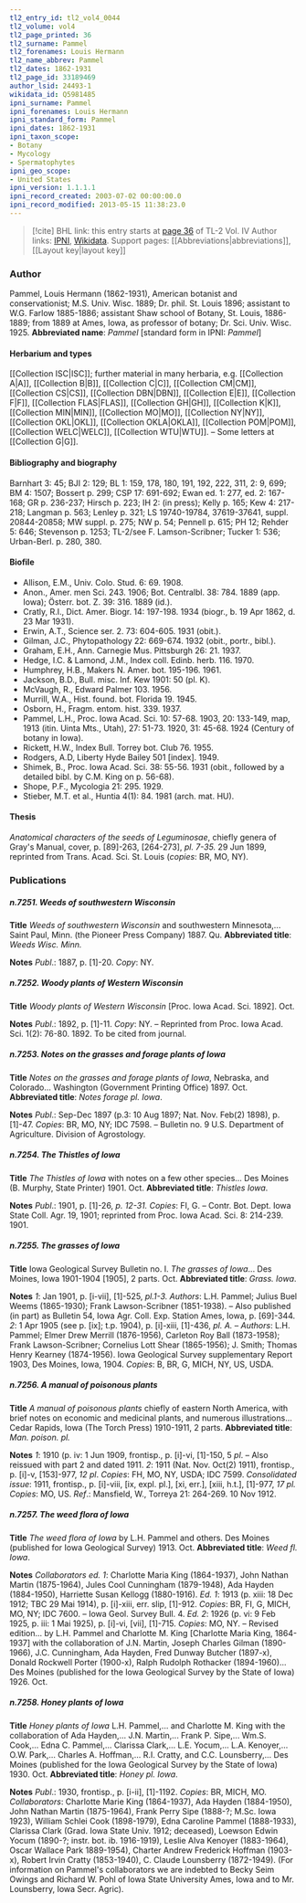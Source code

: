 ```yaml
---
tl2_entry_id: tl2_vol4_0044
tl2_volume: vol4
tl2_page_printed: 36
tl2_surname: Pammel
tl2_forenames: Louis Hermann
tl2_name_abbrev: Pammel
tl2_dates: 1862-1931
tl2_page_id: 33189469
author_lsid: 24493-1
wikidata_id: Q5981485
ipni_surname: Pammel
ipni_forenames: Louis Hermann
ipni_standard_form: Pammel
ipni_dates: 1862-1931
ipni_taxon_scope: 
- Botany
- Mycology
- Spermatophytes
ipni_geo_scope: 
- United States
ipni_version: 1.1.1.1
ipni_record_created: 2003-07-02 00:00:00.0
ipni_record_modified: 2013-05-15 11:38:23.0
---
```


> [!cite] BHL link: this entry starts at [page 36](https://www.biodiversitylibrary.org/page/33189469) of TL-2 Vol. IV
> Author links: [IPNI](https://www.ipni.org/a/24493-1), [Wikidata](https://www.wikidata.org/wiki/Q5981485). Support pages: [[Abbreviations|abbreviations]], [[Layout key|layout key]]

### Author

Pammel, Louis Hermann (1862-1931), American botanist and conservationist; M.S. Univ. Wisc. 1889; Dr. phil. St. Louis 1896; assistant to W.G. Farlow 1885-1886; assistant Shaw school of Botany, St. Louis, 1886-1889; from 1889 at Ames, Iowa, as professor of botany; Dr. Sci. Univ. Wisc. 1925. 
**Abbreviated name**: *Pammel* \[standard form in IPNI: *Pammel*\]

#### Herbarium and types

[[Collection ISC|ISC]]; further material in many herbaria, e.g. [[Collection A|A]], [[Collection B|B]], [[Collection C|C]], [[Collection CM|CM]], [[Collection CS|CS]], [[Collection DBN|DBN]], [[Collection E|E]], [[Collection F|F]], [[Collection FLAS|FLAS]], [[Collection GH|GH]], [[Collection K|K]], [[Collection MIN|MIN]], [[Collection MO|MO]], [[Collection NY|NY]], [[Collection OKL|OKL]], [[Collection OKLA|OKLA]], [[Collection POM|POM]], [[Collection WELC|WELC]], [[Collection WTU|WTU]]. –
Some letters at [[Collection G|G]].

#### Bibliography and biography

Barnhart 3: 45; BJI 2: 129; BL 1: 159, 178, 180, 191, 192, 222, 311, 2: 9, 699; BM 4: 1507; Bossert p. 299; CSP 17: 691-692; Ewan ed. 1: 277, ed. 2: 167-168; GR p. 236-237; Hirsch p. 223; IH 2: (in press); Kelly p. 165; Kew 4: 217-218; Langman p. 563; Lenley p. 321; LS 19740-19784, 37619-37641, suppl. 20844-20858; MW suppl. p. 275; NW p. 54; Pennell p. 615; PH 12; Rehder 5: 646; Stevenson p. 1253; TL-2/see F. Lamson-Scribner; Tucker 1: 536; Urban-Berl. p. 280, 380.

#### Biofile

- Allison, E.M., Univ. Colo. Stud. 6: 69. 1908.
- Anon., Amer. men Sci. 243. 1906; Bot. Centralbl. 38: 784. 1889 (app. Iowa); Österr. bot. Z. 39: 316. 1889 (id.).
- Cratly, R.I., Dict. Amer. Biogr. 14: 197-198. 1934 (biogr., b. 19 Apr 1862, d. 23 Mar 1931).
- Erwin, A.T., Science ser. 2. 73: 604-605. 1931 (obit.).
- Gilman, J.C., Phytopathology 22: 669-674. 1932 (obit., portr., bibl.).
- Graham, E.H., Ann. Carnegie Mus. Pittsburgh 26: 21. 1937.
- Hedge, I.C. & Lamond, J.M., Index coll. Edinb. herb. 116. 1970.
- Humphrey, H.B., Makers N. Amer. bot. 195-196. 1961.
- Jackson, B.D., Bull. misc. Inf. Kew 1901: 50 (pl. K).
- McVaugh, R., Edward Palmer 103. 1956.
- Murrill, W.A., Hist. found. bot. Florida 19. 1945.
- Osborn, H., Fragm. entom. hist. 339. 1937.
- Pammel, L.H., Proc. Iowa Acad. Sci. 10: 57-68. 1903, 20: 133-149, map, 1913 (itin. Uinta Mts., Utah), 27: 51-73. 1920, 31: 45-68. 1924 (Century of botany in Iowa).
- Rickett, H.W., Index Bull. Torrey bot. Club 76. 1955.
- Rodgers, A.D, Liberty Hyde Bailey 501 \[index\]. 1949.
- Shimek, B., Proc. Iowa Acad. Sci. 38: 55-56. 1931 (obit., followed by a detailed bibl. by C.M. King on p. 56-68).
- Shope, P.F., Mycologia 21: 295. 1929.
- Stieber, M.T. et al., Huntia 4(1): 84. 1981 (arch. mat. HU).

#### Thesis

*Anatomical characters of the seeds of Leguminosae*, chiefly genera of Gray's Manual, cover, p. \[89\]-263, \[264-273\], *pl. 7-35.* 29 Jun 1899, reprinted from Trans. Acad. Sci. St. Louis (*copies*: BR, MO, NY).

### Publications

##### n.7251. Weeds of southwestern Wisconsin

**Title**
*Weeds of southwestern Wisconsin* and southwestern Minnesota,... Saint Paul, Minn. (the Pioneer Press Company) 1887. Qu.
**Abbreviated title**: *Weeds Wisc. Minn.*

**Notes**
*Publ*.: 1887, p. \[1\]-20. *Copy*: NY.

##### n.7252. Woody plants of Western Wisconsin

**Title**
*Woody plants of Western Wisconsin* \[Proc. Iowa Acad. Sci. 1892\]. Oct.

**Notes**
*Publ*.: 1892, p. \[1\]-11. *Copy*: NY. – Reprinted from Proc. Iowa Acad. Sci. 1(2): 76-80. 1892. To be cited from journal.

##### n.7253. Notes on the grasses and forage plants of Iowa

**Title**
*Notes on the grasses and forage plants of Iowa*, Nebraska, and Colorado... Washington (Government Printing Office) 1897. Oct.
**Abbreviated title**: *Notes forage pl. Iowa*.

**Notes**
*Publ*.: Sep-Dec 1897 (p.3: 10 Aug 1897; Nat. Nov. Feb(2) 1898), p. \[1\]-47. *Copies*: BR, MO, NY; IDC 7598. – Bulletin no. 9 U.S. Department of Agriculture. Division of Agrostology.

##### n.7254. The Thistles of Iowa

**Title**
*The Thistles of Iowa* with notes on a few other species... Des Moines (B. Murphy, State Printer) 1901. Oct.
**Abbreviated title**: *Thistles Iowa*.

**Notes**
*Publ*.: 1901, p. \[1\]-26, *p. 12-31. Copies*: FI, G. – Contr. Bot. Dept. Iowa State Coll. Agr. 19, 1901; reprinted from Proc. Iowa Acad. Sci. 8: 214-239. 1901.

##### n.7255. The grasses of Iowa

**Title**
Iowa Geological Survey Bulletin no. I. *The grasses of Iowa*... Des Moines, Iowa 1901-1904 \[1905\], 2 parts. Oct.
**Abbreviated title**: *Grass. Iowa*.

**Notes**
*1*: Jan 1901, p. \[i-vii\], \[1\]-525, *pl.1-3. Authors*: L.H. Pammel; Julius Buel Weems (1865-1930); Frank Lawson-Scribner (1851-1938). – Also published (in part) as Bulletin 54, Iowa Agr. Coll. Exp. Station Ames, Iowa, p. \[69\]-344.
*2*: 1 Apr 1905 (see p. \[ix\]; t.p. 1904), p. \[i\]-xiii, \[1\]-436, *pl. A.* – *Authors*: L.H. Pammel; Elmer Drew Merrill (1876-1956), Carleton Roy Ball (1873-1958); Frank Lawson-Scribner; Cornelius Lott Shear (1865-1956); J. Smith; Thomas Henry Kearney (1874-1956). Iowa Geological Survey supplementary Report 1903, Des Moines, Iowa, 1904.
*Copies*: B, BR, G, MICH, NY, US, USDA.

##### n.7256. A manual of poisonous plants

**Title**
*A manual of poisonous plants* chiefly of eastern North America, with brief notes on economic and medicinal plants, and numerous illustrations... Cedar Rapids, Iowa (The Torch Press) 1910-1911, 2 parts.
**Abbreviated title**: *Man. poison. pl.*

**Notes**
*1*: 1910 (p. iv: 1 Jun 1909, frontisp., p. \[i\]-vi, \[1\]-150, 5 *pl*. – Also reissued with part 2 and dated 1911.
*2*: 1911 (Nat. Nov. Oct(2) 1911), frontisp., p. \[i\]-v, \[153\]-977, *12 pl*.
*Copies*: FH, MO, NY, USDA; IDC 7599.
*Consolidated issue*: 1911, frontisp., p. \[i\]-viii, \[ix, expl. pl.\], \[xi, err.\], \[xiii, h.t.\], \[1\]-977, *17 pl. Copies*: MO, US.
*Ref*.: Mansfield, W., Torreya 21: 264-269. 10 Nov 1912.

##### n.7257. The weed flora of Iowa

**Title**
*The weed flora of Iowa* by L.H. Pammel and others. Des Moines (published for Iowa Geological Survey) 1913. Oct.
**Abbreviated title**: *Weed fl. Iowa*.

**Notes**
*Collaborators ed. 1*: Charlotte Maria King (1864-1937), John Nathan Martin (1875-1964), Jules Cool Cunningham (1879-1948), Ada Hayden (1884-1950), Harriette Susan Kellogg (1880-1916).
*Ed. 1*: 1913 (p. xiii: 18 Dec 1912; TBC 29 Mai 1914), p. \[i\]-xiii, err. slip, \[1\]-912. *Copies*: BR, FI, G, MICH, MO, NY; IDC 7600. – Iowa Geol. Survey Bull. 4.
*Ed. 2*: 1926 (p. vi: 9 Feb 1925, p. iii: 1 Mai 1925), p. \[i\]-vi, \[vii\], \[1\]-715. *Copies*: MO, NY. – Revised edition... by L.H. Pammel and Charlotte M. King \[Charlotte Maria King, 1864-1937\] with the collaboration of J.N. Martin, Joseph Charles Gilman (1890-1966), J.C. Cunningham, Ada Hayden, Fred Dunway Butcher (1897-x), Donald Rockwell Porter (1900-x), Ralph Rudolph Rothacker (1894-1960)... Des Moines (published for the Iowa Geological Survey by the State of Iowa) 1926. Oct.

##### n.7258. Honey plants of Iowa

**Title**
*Honey plants of Iowa* L.H. Pammel,... and Charlotte M. King with the collaboration of Ada Hayden,... J.N. Martin,... Frank P. Sipe,... Wm.S. Cook,... Edna C. Pammel,... Clarissa Clark,... L.E. Yocum,... L.A. Kenoyer,... O.W. Park,... Charles A. Hoffman,... R.I. Cratty, and C.C. Lounsberry,... Des Moines (published for the Iowa Geological Survey by the State of Iowa) 1930. Oct.
**Abbreviated title**: *Honey pl. Iowa*.

**Notes**
*Publ*.: 1930, frontisp., p. \[i-ii\], \[1\]-1192. *Copies*: BR, MICH, MO.
*Collaborators*: Charlotte Marie King (1864-1937), Ada Hayden (1884-1950), John Nathan Martin (1875-1964), Frank Perry Sipe (1888-?; M.Sc. Iowa 1923), William Schlei Cook (1898-1979), Edna Caroline Pammel (1888-1933), Clarissa Clark (Grad. Iowa State Univ. 1912; deceased), Loewson Edwin Yocum (1890-?; instr. bot. ib. 1916-1919), Leslie Alva Kenoyer (1883-1964), Oscar Wallace Park 1889-1954), Charter Andrew Frederick Hoffman (1903-x), Robert Irvin Cratty (1853-1940), C. Claude Lounsberry (1872-1949).
(For information on Pammel's collaborators we are indebted to Becky Seim Owings and Richard W. Pohl of Iowa State University Ames, Iowa and to Mr. Lounsberry, Iowa Secr. Agric).

